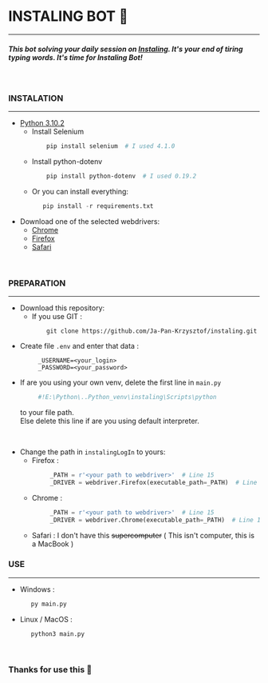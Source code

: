 # INSTALING BOT 🐍
***

##### This bot solving your daily session on [Instaling](https://instaling.pl/). It's your end of tiring typing words. It's time for Instaling Bot!

&nbsp;

### INSTALATION
***

 - [Python 3.10.2](https://www.python.org/downloads/release/python-3102/)
   - Install Selenium
      ```bash
          pip install selenium  # I used 4.1.0
      ```
   - Install python-dotenv
      ```bash
          pip install python-dotenv  # I used 0.19.2
      ```
   - Or you can install everything:
     ```python
        pip install -r requirements.txt
     ```
 - Download one of the selected webdrivers:
   * [Chrome](https://chromedriver.chromium.org/)
   * [Firefox](https://github.com/mozilla/geckodriver/releases)
   * [Safari](https://webkit.org/blog/6900/webdriver-support-in-safari-10/)
  
&nbsp;

### PREPARATION
***

* Download this repository:
  * If you use GIT :
     ```git
         git clone https://github.com/Ja-Pan-Krzysztof/instaling.git
     ```
* Create file `.env` and enter that data :
   ```dotenv
        _USERNAME=<your_login>
        _PASSWORD=<your_password>
   ```
* If are you using your own venv, delete the first line in `main.py`
   ```python
        #!E:\Python\..Python_venv\instaling\Scripts\python
   ```
  to your file path.  
   Else delete this line if are you using default interpreter.

&nbsp;

* Change the path in `instalingLogIn` to yours:
  * Firefox :
     ```python
          _PATH = r'<your path to webdriver>'  # Line 15
          _DRIVER = webdriver.Firefox(executable_path=_PATH)  # Line 16
    ```
  * Chrome :
     ```python
          _PATH = r'<your path to webdriver>'  # Line 15
          _DRIVER = webdriver.Chrome(executable_path=_PATH)  # Line 16
    ```
  * Safari : 
         I don't have this ~~supercomputer~~ ( This isn't computer, this is a MacBook )
&nbsp;
   
### USE
***

* Windows :
   ```bash
      py main.py
   ```
* Linux / MacOS :
   ```bash
      python3 main.py
   ```
  
&nbsp;
  
### Thanks for use this 🐍
